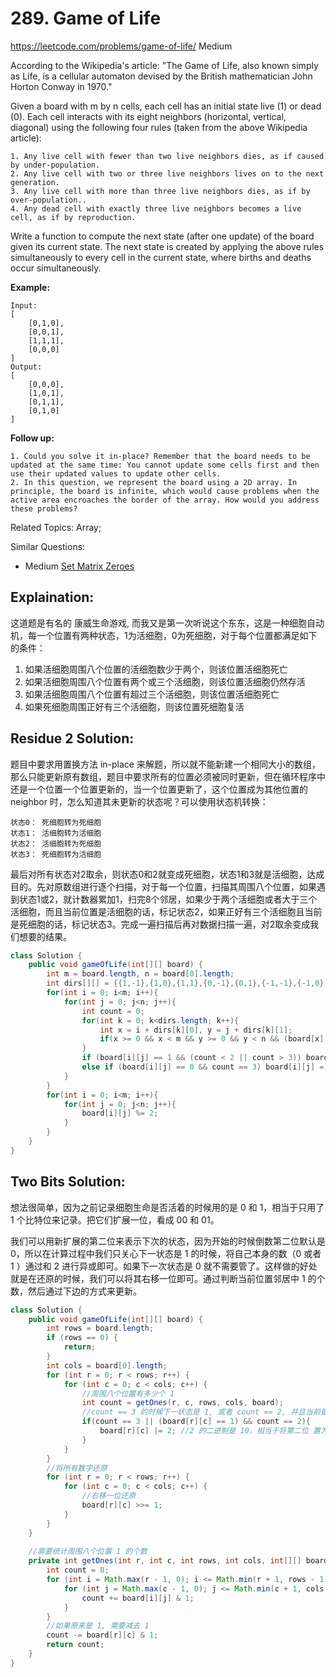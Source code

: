 # 289. Game of Life
<https://leetcode.com/problems/game-of-life/>
Medium

According to the Wikipedia's article: "The Game of Life, also known simply as Life, is a cellular automaton devised by the British mathematician John Horton Conway in 1970."

Given a board with m by n cells, each cell has an initial state live (1) or dead (0). Each cell interacts with its eight neighbors (horizontal, vertical, diagonal) using the following four rules (taken from the above Wikipedia article):

    1. Any live cell with fewer than two live neighbors dies, as if caused by under-population.
    2. Any live cell with two or three live neighbors lives on to the next generation.
    3. Any live cell with more than three live neighbors dies, as if by over-population..
    4. Any dead cell with exactly three live neighbors becomes a live cell, as if by reproduction.
Write a function to compute the next state (after one update) of the board given its current state. The next state is created by applying the above rules simultaneously to every cell in the current state, where births and deaths occur simultaneously.

**Example:**

    Input: 
    [
        [0,1,0],
        [0,0,1],
        [1,1,1],
        [0,0,0]
    ]
    Output: 
    [
        [0,0,0],
        [1,0,1],
        [0,1,1],
        [0,1,0]
    ]

**Follow up:**

    1. Could you solve it in-place? Remember that the board needs to be updated at the same time: You cannot update some cells first and then use their updated values to update other cells.
    2. In this question, we represent the board using a 2D array. In principle, the board is infinite, which would cause problems when the active area encroaches the border of the array. How would you address these problems?

Related Topics: Array;

Similar Questions: 
* Medium [Set Matrix Zeroes](https://leetcode.com/problems/set-matrix-zeroes/)


## Explaination: 
这道题是有名的 康威生命游戏, 而我又是第一次听说这个东东，这是一种细胞自动机，每一个位置有两种状态，1为活细胞，0为死细胞，对于每个位置都满足如下的条件：

1. 如果活细胞周围八个位置的活细胞数少于两个，则该位置活细胞死亡
2. 如果活细胞周围八个位置有两个或三个活细胞，则该位置活细胞仍然存活
3. 如果活细胞周围八个位置有超过三个活细胞，则该位置活细胞死亡
4. 如果死细胞周围正好有三个活细胞，则该位置死细胞复活
   
## Residue 2 Solution: 
题目中要求用置换方法 in-place 来解题，所以就不能新建一个相同大小的数组，那么只能更新原有数组，题目中要求所有的位置必须被同时更新，但在循环程序中还是一个位置一个位置更新的，当一个位置更新了，这个位置成为其他位置的 neighbor 时，怎么知道其未更新的状态呢？可以使用状态机转换：

    状态0： 死细胞转为死细胞
    状态1： 活细胞转为活细胞
    状态2： 活细胞转为死细胞
    状态3： 死细胞转为活细胞

最后对所有状态对2取余，则状态0和2就变成死细胞，状态1和3就是活细胞，达成目的。先对原数组进行逐个扫描，对于每一个位置，扫描其周围八个位置，如果遇到状态1或2，就计数器累加1，扫完8个邻居，如果少于两个活细胞或者大于三个活细胞，而且当前位置是活细胞的话，标记状态2，如果正好有三个活细胞且当前是死细胞的话，标记状态3。完成一遍扫描后再对数据扫描一遍，对2取余变成我们想要的结果。


```java
class Solution {
    public void gameOfLife(int[][] board) {
        int m = board.length, n = board[0].length;
        int dirs[][] = {{1,-1},{1,0},{1,1},{0,-1},{0,1},{-1,-1},{-1,0},{-1,1}};
        for(int i = 0; i<m; i++){
            for(int j = 0; j<n; j++){
                int count = 0;
                for(int k = 0; k<dirs.length; k++){
                    int x = i + dirs[k][0], y = j + dirs[k][1];
                    if(x >= 0 && x < m && y >= 0 && y < n && (board[x][y] == 1 || board[x][y] == 2)) count++;
                }
                if (board[i][j] == 1 && (count < 2 || count > 3)) board[i][j] = 2;
                else if (board[i][j] == 0 && count == 3) board[i][j] = 3;
            }
        }
        for(int i = 0; i<m; i++){
            for(int j = 0; j<n; j++){
                board[i][j] %= 2;
            }
        }
    }
}
```

## Two Bits Solution: 
想法很简单，因为之前记录细胞生命是否活着的时候用的是 0 和 1，相当于只用了 1 个比特位来记录。把它们扩展一位，看成 00 和 01。

我们可以用新扩展的第二位来表示下次的状态，因为开始的时候倒数第二位默认是 0，所以在计算过程中我们只关心下一状态是 1 的时候，将自己本身的数（0 或者 1 ）通过和 2 进行异或即可。如果下一次状态是 0 就不需要管了。这样做的好处就是在还原的时候，我们可以将其右移一位即可。通过判断当前位置邻居中 1 的个数，然后通过下边的方式来更新。


```java
class Solution {
    public void gameOfLife(int[][] board) {
        int rows = board.length;
        if (rows == 0) {
            return;
        }
        int cols = board[0].length;
        for (int r = 0; r < rows; r++) {
            for (int c = 0; c < cols; c++) {
                //周围八个位置有多少个 1
                int count = getOnes(r, c, rows, cols, board);
                //count == 3 的时候下一状态是 1, 或者 count == 2, 并且当前是 1 的时候下一状态是 1
                if(count == 3 || (board[r][c] == 1) && count == 2){
                    board[r][c] |= 2; //2 的二进制是 10，相当于将第二位 置为 1
                }
            }
        }
        //将所有数字还原
        for (int r = 0; r < rows; r++) {
            for (int c = 0; c < cols; c++) { 
                //右移一位还原
                board[r][c] >>= 1;  
            }
        }
    }
    
    //需要统计周围八个位置 1 的个数
    private int getOnes(int r, int c, int rows, int cols, int[][] board) {
        int count = 0;
        for (int i = Math.max(r - 1, 0); i <= Math.min(r + 1, rows - 1); i++) {
            for (int j = Math.max(c - 1, 0); j <= Math.min(c + 1, cols - 1); j++) {
                count += board[i][j] & 1;
            }
        }
        //如果原来是 1, 需要减去 1
        count -= board[r][c] & 1;
        return count;
    }
}
```